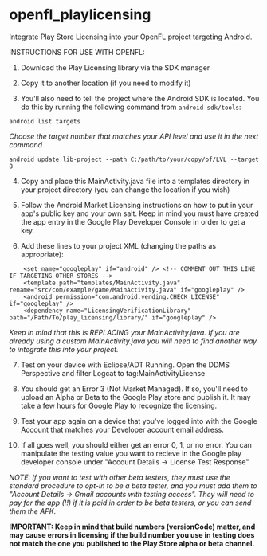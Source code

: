 openfl_playlicensing
====================

Integrate Play Store Licensing into your OpenFL project targeting Android.

INSTRUCTIONS FOR USE WITH OPENFL:

1. Download the Play Licensing library via the SDK manager

2. Copy it to another location (if you need to modify it)

3. You'll also need to tell the project where the Android SDK is located. You do this by running the following command from `android-sdk/tools`:

```android list targets```

_Choose the target number that matches your API level and use it in the next command_

```android update lib-project --path C:/path/to/your/copy/of/LVL --target 8```


4. Copy and place this MainActivity.java file into a templates directory in your project directory (you can change the location if you wish)

5. Follow the Android Market Licensing instructions on how to put in your app's public key and your own salt. Keep in mind you must have created the app entry in the Google Play Developer Console in order to get a key.

6. Add these lines to your project XML (changing the paths as appropriate):

```
    <set name="googleplay" if="android" /> <!-- COMMENT OUT THIS LINE IF TARGETING OTHER STORES -->
    <template path="templates/MainActivity.java" rename="src/com/example/game/MainActivity.java" if="googleplay" />
    <android permission="com.android.vending.CHECK_LICENSE" if="googleplay" />
    <dependency name="LicensingVerificationLibrary" path="/Path/To/play_licensing/library/" if="googleplay" />
```
_Keep in mind that this is REPLACING your MainActivity.java. If you are already using a custom MainActivity.java you will need to find another way to integrate this into your project._

7. Test on your device with Eclipse/ADT Running. Open the DDMS Perspective and filter Logcat to tag:MainActivityLicense

8. You should get an Error 3 (Not Market Managed). If so, you'll need to upload an Alpha or Beta to the Google Play store and publish it. It may take a few hours for Google Play to recognize the licensing.

9. Test your app again on a device that you've logged into with the Google Account that matches your Developer account email address.

10. If all goes well, you should either get an error 0, 1, or no error. You can manipulate the testing value you want to recieve in the Google play developer console under "Account Details -> License Test Response"

_NOTE: If you want to test with other beta testers, they must use the standard procedure to opt-in to be a beta tester, and you must add them to "Account Details -> Gmail accounts with testing access". They will need to pay for the app (!!) if it is paid in order to be beta testers, or you can send them the APK._

__IMPORTANT: Keep in mind that build numbers (versionCode) matter, and may cause errors in licensing if the build number you use in testing does not match the one you published to the Play Store alpha or beta channel.__
